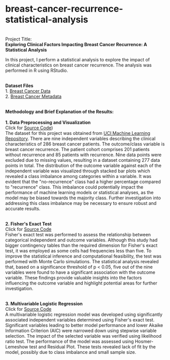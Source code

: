 # breast-cancer-recurrence-statistical-analysis
<br>Project Title:
<br>**Exploring Clinical Factors Impacting Breast Cancer Recurrence: A Statistical Analysis**

In this project, I perform a statistical analysis to explore the impact of clinical characteristics on breast cancer recurrence. The analysis was performed in R using RStudio.

<br>**Dataset Files**
<br>1. [Breast Cancer Data](https://github.com/shamita98/breast-cancer-recurrence-statistical-analysis/blob/e9eb575b9760d659ace201c52b050f1c4f896a35/breast-cancer.data)
<br>2. [Breast Cancer Metadata](https://github.com/shamita98/breast-cancer-recurrence-statistical-analysis/blob/e9eb575b9760d659ace201c52b050f1c4f896a35/breast-cancer.names)

<br>**Methodology and Brief Explanation of the Results:**
<br>
<br>**1. Data Preprocessing and Visualization**
<br>Click for [Source Code](https://github.com/shamita98/breast-cancer-recurrence-statistical-analysis/blob/f657dba4ae63eec52198a8129faf1836683ee890/Breast%20Cancer%20Data%20Preparation%20and%20Visualization%20in%20R.pdf))
<br>The dataset for this project was obtained from [UCI Machine Learning Repository](https://archive.ics.uci.edu/dataset/14/breast+cancer).
There are nine independent variables describing the clinical characteristics of 286 breast cancer patients. The outcome/class variable is breast cancer recurrence.
The patient cohort comprises 201 patients without recurrence and 85 patients with recurrence. Nine data points were excluded due to missing values, resulting in a dataset containing 277 data points in total. The distribution of the outcome variable against each of the independent variable was visualized through stacked bar plots which revealed a class imbalance among categories within a variable. It was evident that the "no-recurrence" class had a higher percentage compared to "recurrence" class. This imbalance could potentially impact the performance of machine learning models or statistical analyses, as the model may be biased towards the majority class. Further investigation into addressing this class imbalance may be necessary to ensure robust and accurate results.

<br>**2. Fisher's Exact Test**
<br> Click for [Source Code](https://github.com/shamita98/breast-cancer-recurrence-statistical-analysis/blob/f657dba4ae63eec52198a8129faf1836683ee890/Fisher%E2%80%99s%20Exact%20Test%20of%20Breast%20Cancer%20Recurrence%20Data%20in%20R.pdf)
<br>Fisher's exact test was performed to assess the relationship between categorical independent and outcome variables. Although this study had bigger contingency tables than the required dimension for Fisher's exact test, it was employed as some cells had frequencies less than five. To improve the statistical inference and computational feasibility, the test was performed with Monte Carlo simulations. The statistical analysis revealed that, based on a significance threshold of p < 0.05, five out of the nine variables  were found to have a significant association with the outcome variable. These findings provide valuable insights into the factors influencing the outcome variable and highlight potential areas for further investigation.

<br>**3. Multivariable Logistic Regression**
<br> Click for [Source Code](https://github.com/shamita98/breast-cancer-recurrence-statistical-analysis/blob/f657dba4ae63eec52198a8129faf1836683ee890/Multivariable%20Logistic%20Regression%20for%20Breast%20Cancer%20Recurrence%20Prediction%20in%20R.pdf)
<br> A multivariable logistic regression model was developed using significantly associated independent variables determined using Fisher's exact test. Significant variables leading to better model performance and lower Akaike Information Criterion (AIC) were narrowed down using stepwise variable selection. The impact of the selected variable was verified using likelihood ratio test. The performance of the model was assessed using Hosmer-Lemeshow test and Residual Plot. These tests revealed lack of fit by the model, possibly due to class imbalance and small sample size.
